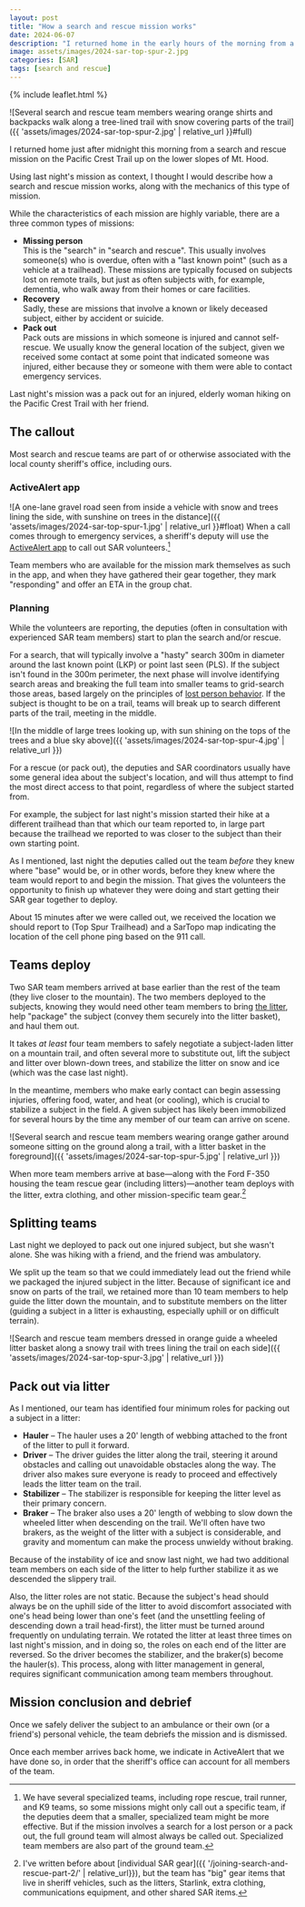 ```yaml
---
layout: post
title: "How a search and rescue mission works"
date: 2024-06-07
description: "I returned home in the early hours of the morning from a search and rescue mission on the lower slopes of Mt. Hood. Here's how it unfolded."
image: assets/images/2024-sar-top-spur-2.jpg
categories: [SAR]
tags: [search and rescue]
---
```


{% include leaflet.html %}

![Several search and rescue team members wearing orange shirts and backpacks walk along a tree-lined trail with snow covering parts of the trail]({{ 'assets/images/2024-sar-top-spur-2.jpg' | relative_url }}#full)

I returned home just after midnight this morning from a search and rescue mission on the Pacific Crest Trail up on the lower slopes of Mt. Hood.

Using last night's mission as context, I thought I would describe how a search and rescue mission works, along with the mechanics of this type of mission.

While the characteristics of each mission are highly variable, there are a three common types of missions:

- **Missing person**\
This is the "search" in "search and rescue". This usually involves someone(s) who is overdue, often with a "last known point" (such as a vehicle at a trailhead). These missions are typically focused on subjects lost on remote trails, but just as often subjects with, for example, dementia, who walk away from their homes or care facilities.
- **Recovery**\
Sadly, these are missions that involve a known or likely deceased subject, either by accident or suicide.
- **Pack out**\
Pack outs are missions in which someone is injured and cannot self-rescue. We usually know the general location of the subject, given we received some contact at some point that indicated someone was injured, either because they or someone with them were able to contact emergency services.

Last night's mission was a pack out for an injured, elderly woman hiking on the Pacific Crest Trail with her friend. 

## The callout
Most search and rescue teams are part of or otherwise associated with the local county sheriff's office, including ours.

### ActiveAlert app
![A one-lane gravel road seen from inside a vehicle with snow and trees lining the side, with sunshine on trees in the distance]({{ 'assets/images/2024-sar-top-spur-1.jpg' | relative_url }}#float)
When a call comes through to emergency services, a sheriff's deputy will use the [ActiveAlert app](https://active911.com/products/activealert/) to call out SAR volunteers.[^1]

Team members who are available for the mission mark themselves as such in the app, and when they have gathered their gear together, they mark "responding" and offer an ETA in the group chat.

### Planning
While the volunteers are reporting, the deputies (often in consultation with experienced SAR team members) start to plan the search and/or rescue.

For a search, that will typically involve a "hasty" search 300m in diameter around the last known point (LKP) or point last seen (PLS). If the subject isn't found in the 300m perimeter, the next phase will involve identifying search areas and breaking the full team into smaller teams to grid-search those areas, based largely on the principles of [lost person behavior](https://lpb.findsar.com/#about). If the subject is thought to be on a trail, teams will break up to search different parts of the trail, meeting in the middle.

![In the middle of large trees looking up, with sun shining on the tops of the trees and a blue sky above]({{ 'assets/images/2024-sar-top-spur-4.jpg' | relative_url }})

For a rescue (or pack out), the deputies and SAR coordinators usually have some general idea about the subject's location, and will thus attempt to find the most direct access to that point, regardless of where the subject started from.

For example, the subject for last night's mission started their hike at a different trailhead than that which our team reported to, in large part because the trailhead we reported to was closer to the subject than their own starting point.

As I mentioned, last night the deputies called out the team _before_ they knew where "base" would be, or in other words, before they knew where the team would report to and begin the mission. That gives the volunteers the opportunity to finish up whatever they were doing and start getting their SAR gear together to deploy. 

About 15 minutes after we were called out, we received the location we should report to (Top Spur Trailhead) and a SarTopo map indicating the location of the cell phone ping based on the 911 call.

<div class="map" id="map"></div>

<script>
    var map = L.map('map').setView([45.40366, -121.78310], 12)    

        L.tileLayer('{{ site.data.maptiles.tiles }}', {
        attribution: '{{ site.data.maptiles.attribution }}',
        subdomains: 'abcd',
        maxZoom: 19
        }).addTo(map);

    var circle = L.circle([45.40366, -121.78315], {
    color: 'red',
    fillColor: '#f03',
    fillOpacity: 0.5,
    radius: 100
    }).addTo(map);


    var popup = L.popup()
    .setLatLng([45.404, -121.78315])
    .setContent("Phone ping from 911")
    .openOn(map);
</script>

## Teams deploy

Two SAR team members arrived at base earlier than the rest of the team (they live closer to the mountain). The two members deployed to the subjects, knowing they would need other team members to bring [the litter](https://en.wikipedia.org/wiki/Litter_(rescue_basket)), help "package" the subject (convey them securely into the litter basket), and haul them out. 

It takes _at least_ four team members to safely negotiate a subject-laden litter on a mountain trail, and often several more to substitute out, lift the subject and litter over blown-down trees, and stabilize the litter on snow and ice (which was the case last night). 

In the meantime, members who make early contact can begin assessing injuries, offering food, water, and heat (or cooling), which is crucial to stabilize a subject in the field. A given subject has likely been immobilized for several hours by the time any member of our team can arrive on scene.

![Several search and rescue team members wearing orange gather around someone sitting on the ground along a trail, with a litter basket in the foreground]({{ 'assets/images/2024-sar-top-spur-5.jpg' | relative_url }})

When more team members arrive at base—along with the Ford F-350 housing the team rescue gear (including litters)—another team deploys with the litter, extra clothing, and other mission-specific team gear.[^2]

## Splitting teams
Last night we deployed to pack out one injured subject, but she wasn't alone. She was hiking with a friend, and the friend was ambulatory.

We split up the team so that we could immediately lead out the friend while we packaged the injured subject in the litter. Because of significant ice and snow on parts of the trail, we retained more than 10 team members to help guide the litter down the mountain, and to substitute members on the litter (guiding a subject in a litter is exhausting, especially uphill or on difficult terrain).

![Search and rescue team members dressed in orange guide a wheeled litter basket along a snowy trail with trees lining the trail on each side]({{ 'assets/images/2024-sar-top-spur-3.jpg' | relative_url }})

## Pack out via litter
As I mentioned, our team has identified four minimum roles for packing out a subject in a litter:

- **Hauler** – The hauler uses a 20' length of webbing attached to the front of the litter to pull it forward.
- **Driver** – The driver guides the litter along the trail, steering it around obstacles and calling out unavoidable obstacles along the way. The driver also makes sure everyone is ready to proceed and effectively leads the litter team on the trail.
- **Stabilizer** – The stabilizer is responsible for keeping the litter level as their primary concern.
- **Braker** – The braker also uses a 20' length of webbing to slow down the wheeled litter when descending on the trail. We'll often have two brakers, as the weight of the litter with a subject is considerable, and gravity and momentum can make the process unwieldy without braking.

Because of the instability of ice and snow last night, we had two additional team members on each side of the litter to help further stabilize it as we descended the slippery trail.

Also, the litter roles are not static. Because the subject's head should always be on the uphill side of the litter to avoid discomfort associated with one's head being lower than one's feet (and the unsettling feeling of descending down a trail head-first), the litter must be turned around frequently on undulating terrain. We rotated the litter at least three times on last night's mission, and in doing so, the roles on each end of the litter are reversed. So the driver becomes the stabilizer, and the braker(s) become the hauler(s). This process, along with litter management in general, requires significant communication among team members throughout.

## Mission conclusion and debrief
Once we safely deliver the subject to an ambulance or their own (or a friend's) personal vehicle, the team debriefs the mission and is dismissed.

Once each member arrives back home, we indicate in ActiveAlert that we have done so, in order that the sheriff's office can account for all members of the team.

[^1]: We have several specialized teams, including rope rescue, trail runner, and K9 teams, so some missions might only call out a specific team, if the deputies deem that a smaller, specialized team might be more effective. But if the mission involves a search for a lost person or a pack out, the full ground team will almost always be called out. Specialized team members are also part of the ground team.

[^2]: I've written before about [individual SAR gear]({{ '/joining-search-and-rescue-part-2/' | relative_url}}), but the team has "big" gear items that live in sheriff vehicles, such as the litters, Starlink, extra clothing, communications equipment, and other shared SAR items.